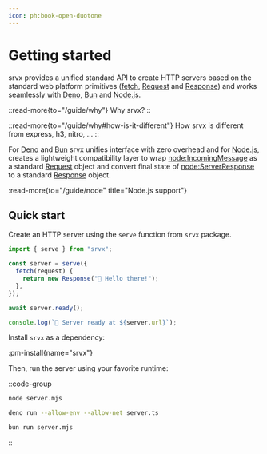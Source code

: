 ```yaml
---
icon: ph:book-open-duotone
---
```


# Getting started

srvx provides a unified standard API to create HTTP servers based on the standard web platform primitives ([fetch][fetch], [Request][Request] and [Response][Response]) and works seamlessly with [Deno][Deno], [Bun][Bun] and [Node.js][Node.js].

::read-more{to="/guide/why"}
Why srvx?
::

::read-more{to="/guide/why#how-is-it-different"}
How srvx is different from express, h3, nitro, ...
::

For [Deno][Deno] and [Bun][Bun] srvx unifies interface with zero overhead and for [Node.js][Node.js], creates a lightweight compatibility layer to wrap [node:IncomingMessage][IncomingMessage] as a standard [Request][Request] object and convert final state of [node:ServerResponse][ServerResponse] to a standard [Response][Response] object.

:read-more{to="/guide/node" title="Node.js support"}

## Quick start

Create an HTTP server using the `serve` function from `srvx` package.

```js [server.mjs]
import { serve } from "srvx";

const server = serve({
  fetch(request) {
    return new Response("👋 Hello there!");
  },
});

await server.ready();

console.log(`🚀 Server ready at ${server.url}`);
```

Install `srvx` as a dependency:

:pm-install{name="srvx"}

Then, run the server using your favorite runtime:

::code-group
```bash [node]
node server.mjs
```
```bash [deno]
deno run --allow-env --allow-net server.ts
```
```bash [bun]
bun run server.mjs
```
::

[Deno]: https://deno.com/
[Bun]: https://bun.sh/
[Node.js]: https://nodejs.org/
[fetch]: https://developer.mozilla.org/en-US/docs/Web/API/Fetch_API
[Request]: https://developer.mozilla.org/en-US/docs/Web/API/Request
[Response]: https://developer.mozilla.org/en-US/docs/Web/API/Response
[IncomingMessage]: https://nodejs.org/api/http.html#http_class_http_incomingmessage
[ServerResponse]: https://nodejs.org/api/http.html#http_class_http_serverresponse
